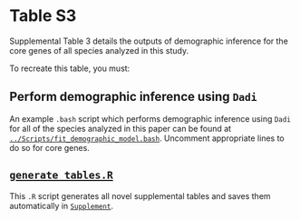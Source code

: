 # Table S3

Supplemental Table 3 details the outputs of demographic inference for the core genes of all species analyzed in this study.

To recreate this table, you must:

## Perform demographic inference using `Dadi`
  An example `.bash` script which performs demographic inference using `Dadi` for all of the species analyzed in this paper can be found at [`../Scripts/fit_demographic_model.bash`](../Scripts/fit_demographic_model.bash). Uncomment appropriate lines to do so for core genes.
## [`generate_tables.R`](../Scripts/generate_tables.R)
  This `.R` script generates all novel supplemental tables and saves them automatically in  [`Supplement`](../Supplement).
